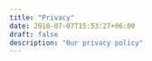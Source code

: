 ```yaml
---
title: "Privacy"
date: 2018-07-07T15:53:27+06:00
draft: false
description: "Our privacy policy"
---
```

